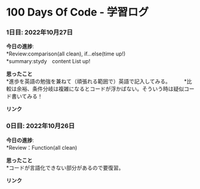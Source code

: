 # 100 Days Of Code - 学習ログ

### 1日目: 2022年10月27日

**今日の進捗**:  
*Review:comparison(all clean), if...else(time up!)　　  
*summary:stydy　content List up!　　  
  
**思ったこと**  
*進歩を英語の勉強を兼ねて（頑張れる範囲で）英語で記入してみる。  　　
*比較は余裕、条件分岐は複雑になるとコードが浮かばない。そういう時は疑似コード書いてみる！    
  
**リンク**
  
  
  
### 0日目: 2022年10月26日

**今日の進捗**:  
*Review：Function(all clean)  
  
**思ったこと**  
*コードが言語化できない部分があるので要復習。  
  
**リンク**


